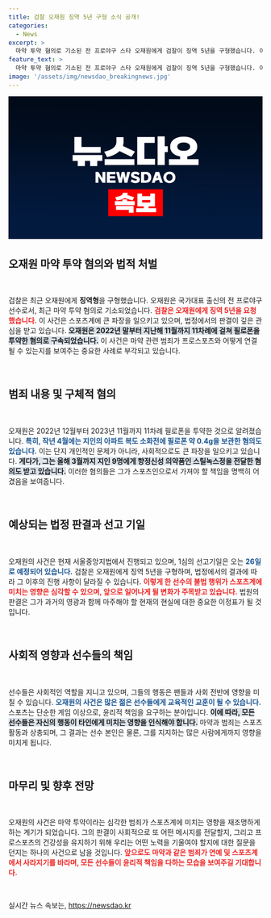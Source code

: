 ```yaml
---
title: 검찰 오재원 징역 5년 구형 소식 공개!
categories:
  - News
excerpt: >
  마약 투약 혐의로 기소된 전 프로야구 스타 오재원에게 검찰이 징역 5년을 구형했습니다. 이 드라마 같은 법정 싸움의 결말은 오는 26일 공개됩니다! 클릭으로 이 사건의 전말을 확인하세요!
feature_text: >
  마약 투약 혐의로 기소된 전 프로야구 스타 오재원에게 검찰이 징역 5년을 구형했습니다. 이 드라마 같은 법정 싸움의 결말은 오는 26일 공개됩니다! 클릭으로 이 사건의 전말을 확인하세요!
image: '/assets/img/newsdao_breakingnews.jpg'
---
```


<p><img src="/assets/img/newsdao_breakingnews.jpg" alt="ontimetimes 속보" /></p>

<h2 data-ke-size="size26">오재원 마약 투약 혐의와 법적 처벌</h2>

<p data-ke-size="size16">&nbsp;</p>

<p data-ke-size="size16">검찰은 최근 오재원에게 <b>징역형</b>을 구형했습니다. 오재원은 국가대표 출신의 전 프로야구 선수로서, 최근 마약 투약 혐의로 기소되었습니다. <b><span style="color: #ee2323;">검찰은 오재원에게 징역 5년을 요청했습니다.</span></b> 이 사건은 스포츠계에 큰 파장을 일으키고 있으며, 법정에서의 판결이 깊은 관심을 받고 있습니다. <b><span style="background-color: #21538527;">오재원은 2022년 말부터 지난해 11월까지 11차례에 걸쳐 필로폰을 투약한 혐의로 구속되었습니다.</span></b> 이 사건은 마약 관련 범죄가 프로스포츠와 어떻게 연결될 수 있는지를 보여주는 중요한 사례로 부각되고 있습니다.</p>

<p data-ke-size="size16">&nbsp;</p>

<h2 data-ke-size="size26">범죄 내용 및 구체적 혐의</h2>

<p data-ke-size="size16">&nbsp;</p>

<p data-ke-size="size16">오재원은 2022년 12월부터 2023년 11월까지 11차례 필로폰을 투약한 것으로 알려졌습니다. <b><span style="color: #1a5490;">특히, 작년 4월에는 지인의 아파트 복도 소화전에 필로폰 약 0.4g을 보관한 혐의도 있습니다.</span></b> 이는 단지 개인적인 문제가 아니라, 사회적으로도 큰 파장을 일으키고 있습니다. <b><span style="background-color: #21538527;">게다가, 그는 올해 3월까지 지인 9명에게 향정신성 의약품인 스틸녹스정을 전달한 혐의도 받고 있습니다.</span></b> 이러한 혐의들은 그가 스포츠인으로서 가져야 할 책임을 명백히 어겼음을 보여줍니다.</p>

<p data-ke-size="size16">&nbsp;</p>

<h2 data-ke-size="size26">예상되는 법정 판결과 선고 기일</h2>

<p data-ke-size="size16">&nbsp;</p>

<p data-ke-size="size16">오재원의 사건은 현재 서울중앙지법에서 진행되고 있으며, 1심의 선고기일은 오는 <b><span style="color: #1a5490;">26일로 예정되어 있습니다.</span></b> 검찰은 오재원에게 징역 5년을 구형하며, 법정에서의 결과에 따라 그 이후의 진행 사항이 달라질 수 있습니다. <b><span style="color: #ee2323;">이렇게 한 선수의 불법 행위가 스포츠계에 미치는 영향은 심각할 수 있으며, 앞으로 일어나게 될 변화가 주목받고 있습니다.</span></b> 법원의 판결은 그가 과거의 영광과 함께 마주해야 할 현재의 현실에 대한 중요한 이정표가 될 것입니다.</p>

<p data-ke-size="size16">&nbsp;</p>

<h2 data-ke-size="size26">사회적 영향과 선수들의 책임</h2>

<p data-ke-size="size16">&nbsp;</p>

<p data-ke-size="size16">선수들은 사회적인 역할을 지니고 있으며, 그들의 행동은 팬들과 사회 전반에 영향을 미칠 수 있습니다. <b><span style="color: #1a5490;">오재원의 사건은 많은 젊은 선수들에게 교육적인 교훈이 될 수 있습니다.</span></b> 스포츠는 단순한 게임 이상으로, 윤리적 책임을 요구하는 분야입니다. <b><span style="background-color: #21538527;">이에 따라, 모든 선수들은 자신의 행동이 타인에게 미치는 영향을 인식해야 합니다.</span></b> 마약과 범죄는 스포츠 활동과 상충되며, 그 결과는 선수 본인은 물론, 그를 지지하는 많은 사람에게까지 영향을 미치게 됩니다.</p>

<p data-ke-size="size16">&nbsp;</p>

<h2 data-ke-size="size26">마무리 및 향후 전망</h2>

<p data-ke-size="size16">&nbsp;</p>

<p data-ke-size="size16">오재원의 사건은 마약 투약이라는 심각한 범죄가 스포츠계에 미치는 영향을 재조명하게 하는 계기가 되었습니다. 그의 판결이 사회적으로 또 어떤 메시지를 전달할지, 그리고 프로스포츠의 건강성을 유지하기 위해 우리는 어떤 노력을 기울여야 할지에 대한 질문을 던지는 하나의 사건으로 남을 것입니다. <b><span style="color: #ee2323;">앞으로도 마약과 같은 범죄가 연예 및 스포츠계에서 사라지기를 바라며, 모든 선수들이 윤리적 책임을 다하는 모습을 보여주길 기대합니다.</span></b></p>

<p data-ke-size="size16">&nbsp;</p>
실시간 뉴스 속보는, <a href="https://newsdao.kr" rel="dofollow">https://newsdao.kr</a>


